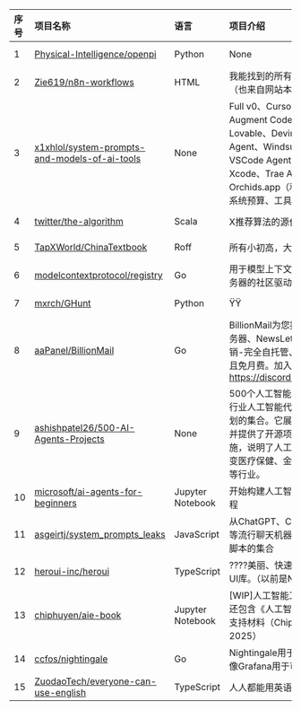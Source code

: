 |序号|项目名称|语言|项目介绍|趋势Star|当前Star|热度|创建时间|
|:---|:---|:---|:---|:---|:---|:---|:---|
|1|[Physical-Intelligence/openpi](https://github.com/Physical-Intelligence/openpi)|Python|None|710|6954|223|2024-10-21|
|2|[Zie619/n8n-workflows](https://github.com/Zie619/n8n-workflows)|HTML|我能找到的所有n8 n工作流程（也来自网站本身）|620|28942|207|2025-05-14|
|3|[x1xhlol/system-prompts-and-models-of-ai-tools](https://github.com/x1xhlol/system-prompts-and-models-of-ai-tools)|None|Full v0、Cursor、Manus、Augment Code、Same.dev、Lovable、Devin、Replit Agent、Windsurf Agent、VSCode Agent、Dia浏览器、Xcode、Trae AI、Cluely & Orchids.app（和其他开放源）系统预算、工具和AI模型。|335|83849|111|2025-03-05|
|4|[twitter/the-algorithm](https://github.com/twitter/the-algorithm)|Scala|X推荐算法的源代码|343|66258|111|2023-03-27|
|5|[TapXWorld/ChinaTextbook](https://github.com/TapXWorld/ChinaTextbook)|Roff|所有小初高，大学PDF教材。|271|49440|92|2020-01-05|
|6|[modelcontextprotocol/registry](https://github.com/modelcontextprotocol/registry)|Go|用于模型上下文协议（HCP）服务器的社区驱动注册表服务。|288|3859|91|2025-02-05|
|7|[mxrch/GHunt](https://github.com/mxrch/GHunt)|Python|ŸŸ️|275|17745|86|2020-10-02|
|8|[aaPanel/BillionMail](https://github.com/aaPanel/BillionMail)|Go|BillionMail为您提供开源Mail服务器、NewsLetter、电子邮件营销-完全自托管、开发人员友好且免月费。加入不和：https://discord.gg/asfXzBUhZr|282|10398|86|2025-02-14|
|9|[ashishpatel26/500-AI-Agents-Projects](https://github.com/ashishpatel26/500-AI-Agents-Projects)|None|500个人工智能代理项目是各个行业人工智能代理用例的精心策划的集合。它展示了实际应用，并提供了开源项目的链接以供实施，说明了人工智能代理如何改变医疗保健、金融、教育、零售等行业。|223|11403|75|2024-12-20|
|10|[microsoft/ai-agents-for-beginners](https://github.com/microsoft/ai-agents-for-beginners)|Jupyter Notebook|开始构建人工智能代理的12个课程|197|38054|74|2024-11-28|
|11|[asgeirtj/system_prompts_leaks](https://github.com/asgeirtj/system_prompts_leaks)|JavaScript|从ChatGPT、Claude和Gemini等流行聊天机器人中提取的系统脚本的集合|212|20029|70|2025-05-03|
|12|[heroui-inc/heroui](https://github.com/heroui-inc/heroui)|TypeScript|????美丽、快速且现代的React UI库。（以前是NextUI）|224|26171|69|2021-04-22|
|13|[chiphuyen/aie-book](https://github.com/chiphuyen/aie-book)|Jupyter Notebook|[WIP]人工智能工程师的资源。还包含《人工智能工程》一书的支持材料（Chip Huyen，2025）|190|8645|67|2024-12-03|
|14|[ccfos/nightingale](https://github.com/ccfos/nightingale)|Go|Nightingale用于监控和警报，就像Grafana用于可视化一样。|210|11903|65|2020-03-03|
|15|[ZuodaoTech/everyone-can-use-english](https://github.com/ZuodaoTech/everyone-can-use-english)|TypeScript|人人都能用英语|197|27753|64|2019-03-15|